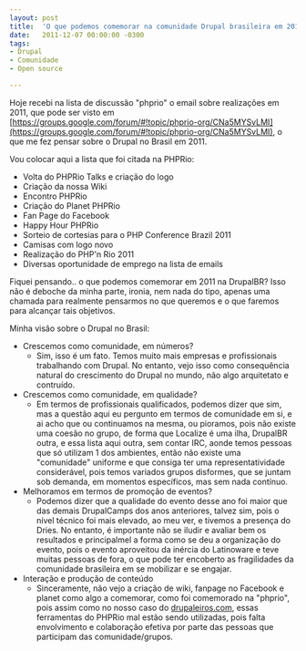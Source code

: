 ```yaml
---
layout: post
title:  'O que podemos comemorar na comunidade Drupal brasileira em 2011?'
date:   2011-12-07 00:00:00 -0300
tags:
- Drupal
- Comunidade
- Open source

---
```

Hoje recebi na lista de discussão "phprio" o email sobre realizações em 2011, que pode ser visto em [https://groups.google.com/forum/#!topic/phprio-org/CNa5MYSvLMI](https://groups.google.com/forum/#!topic/phprio-org/CNa5MYSvLMI), o que me fez pensar sobre o Drupal no Brasil em 2011.

Vou colocar aqui a lista que foi citada na PHPRio:

*   Volta do PHPRio Talks e criação do logo
*   Criação da nossa Wiki
*   Encontro PHPRio
*   Criação do Planet PHPRio
*   Fan Page do Facebook
*   Happy Hour PHPRio
*   Sorteio de cortesias para o PHP Conference Brazil 2011
*   Camisas com logo novo
*   Realização do PHP'n Rio 2011
*   Diversas oportunidade de emprego na lista de emails

Fiquei pensando.. o que podemos comemorar em 2011 na DrupalBR? Isso não é deboche da minha parte, ironia, nem nada do tipo, apenas uma chamada para realmente pensarmos no que queremos e o que faremos para alcançar tais objetivos.

Minha visão sobre o Drupal no Brasil:

*   Crescemos como comunidade, em números?
    *   Sim, isso é um fato. Temos muito mais empresas e profissionais trabalhando com Drupal. No entanto, vejo isso como consequência natural do crescimento do Drupal no mundo, não algo arquitetato e contruído.
*   Crescemos como comunidade, em qualidade?
    *   Em termos de profissionais qualificados, podemos dizer que sim, mas a questão aqui eu pergunto em termos de comunidade em si, e ai acho que ou continuamos na mesma, ou pioramos, pois não existe uma coesão no grupo, de forma que Localize é uma ilha, DrupalBR outra, e essa lista aqui outra, sem contar IRC, aonde temos pessoas que só utilizam 1 dos ambientes, então não existe uma "comunidade" uniforme e que consiga ter uma representatividade considerável, pois temos variados grupos disformes, que se juntam sob demanda, em momentos específicos, mas sem nada contínuo.
*   Melhoramos em termos de promoção de eventos?
    *   Podemos dizer que a qualidade do evento desse ano foi maior que das demais DrupalCamps dos anos anteriores, talvez sim, pois o nível técnico foi mais elevado, ao meu ver, e tivemos a presença do Dries. No entanto, é importante não se iludir e avaliar bem os resultados e principalmel a forma como se deu a organização do evento, pois o evento aproveitou da inércia do Latinoware e teve muitas pessoas de fora, o que pode ter encoberto as fragilidades da comunidade brasileira em se mobilizar e se engajar.
*   Interação e produção de conteúdo
    *   Sinceramente, não vejo a criação de wiki, fanpage no Facebook e planet como algo a comemorar, como foi comemorado na "phprio", pois assim como no nosso caso do [drupaleiros.com](http://drupaleiros.com), essas ferramentas do PHPRio mal estão sendo utilizadas, pois falta envolvimento e colaboração efetiva por parte das pessoas que participam das comunidade/grupos.